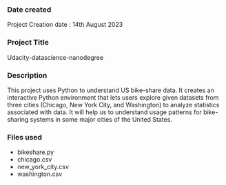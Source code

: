 ### Date created
Project Creation date : 14th August 2023

### Project Title
Udacity-datascience-nanodegree

### Description
This project uses Python to understand US bike-share data. 
It creates an interactive Python environment that lets users explore given datasets from three cities (Chicago, New York City, and Washington) to analyze statistics associated with data.
It will help us to understand usage patterns for bike-sharing systems in some major cities of the United States.

### Files used
- bikeshare.py
- chicago.csv
- new_york_city.csv
- washington.csv 

